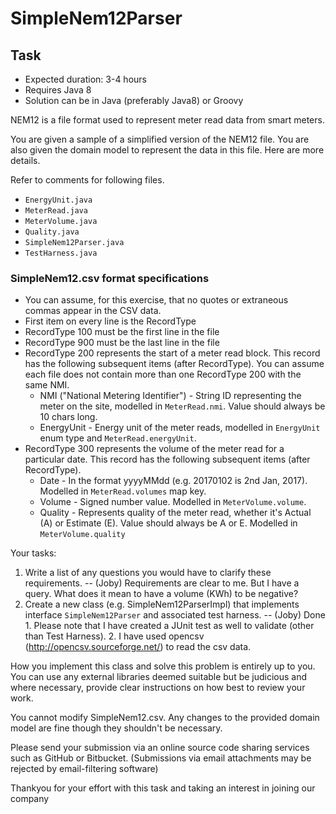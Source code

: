 # SimpleNem12Parser

## Task
* Expected duration: 3-4 hours
* Requires Java 8
* Solution can be in Java (preferably Java8) or Groovy

NEM12 is a file format used to represent meter read data from smart meters.

You are given a sample of a simplified version of the NEM12 file.  You are also given the domain model to represent the data in this file.  Here are more details.

Refer to comments for following files.
* `EnergyUnit.java`
* `MeterRead.java`
* `MeterVolume.java`
* `Quality.java`
* `SimpleNem12Parser.java`
* `TestHarness.java`

### SimpleNem12.csv format specifications
* You can assume, for this exercise, that no quotes or extraneous commas appear in the CSV data.
* First item on every line is the RecordType
* RecordType 100 must be the first line in the file
* RecordType 900 must be the last line in the file
* RecordType 200 represents the start of a meter read block.  This record has the following subsequent items (after RecordType).
You can assume each file does not contain more than one RecordType 200 with the same NMI.
  * NMI ("National Metering Identifier") - String ID representing the meter on the site, modelled in `MeterRead.nmi`.  Value should always be 10 chars long.
  * EnergyUnit - Energy unit of the meter reads, modelled in `EnergyUnit` enum type and `MeterRead.energyUnit`.
* RecordType 300 represents the volume of the meter read for a particular date.  This record has the following subsequent items (after RecordType).
  * Date - In the format yyyyMMdd (e.g. 20170102 is 2nd Jan, 2017).  Modelled in `MeterRead.volumes` map key.
  * Volume - Signed number value.  Modelled in `MeterVolume.volume`.
  * Quality - Represents quality of the meter read, whether it's Actual (A) or Estimate (E).  Value should always be A or E.  Modelled in `MeterVolume.quality`

Your tasks:
1. Write a list of any questions you would have to clarify these requirements.
     -- (Joby) Requirements are clear to me. But I have a query. What does it mean to have a volume (KWh) to be negative?
2. Create a new class (e.g. SimpleNem12ParserImpl) that implements interface `SimpleNem12Parser` and associated test harness.
     -- (Joby) Done
          1. Please note that I have created a JUnit test as well to validate (other than Test Harness).
          2. I have used opencsv (http://opencsv.sourceforge.net/) to read the csv data.

How you implement this class and solve this problem is entirely up to you.
You can use any external libraries deemed suitable but be judicious and where necessary, provide 
clear instructions on how best to review your work.

You cannot modify SimpleNem12.csv.  Any changes to the provided domain model are fine though they shouldn't be necessary.

Please send your submission via an online source code sharing services such as GitHub or Bitbucket.
(Submissions via email attachments may be rejected by email-filtering software)

Thankyou for your effort with this task and taking an interest in joining our company

